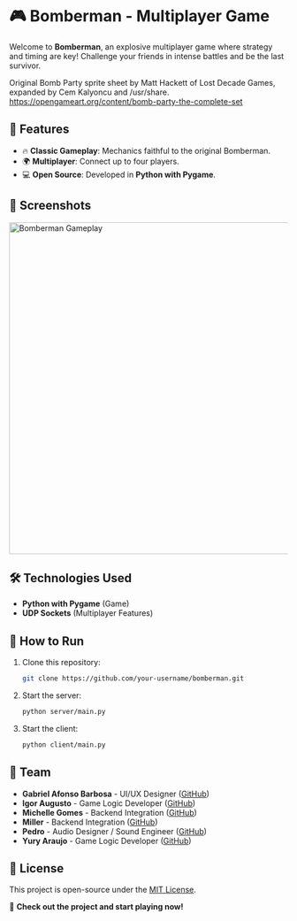 # 🎮 Bomberman - Multiplayer Game

Welcome to **Bomberman**, an explosive multiplayer game where strategy and timing are key! Challenge your friends in intense battles and be the last survivor.  

Original Bomb Party sprite sheet by Matt Hackett of Lost Decade Games, expanded by Cem Kalyoncu and /usr/share.
<a>https://opengameart.org/content/bomb-party-the-complete-set</a>

## 🚀 Features
- 🔥 **Classic Gameplay**: Mechanics faithful to the original Bomberman.
- 🌍 **Multiplayer**: Connect up to four players.
- 💻 **Open Source**: Developed in **Python with Pygame**.

## 📸 Screenshots
<img src="https://hebbkx1anhila5yf.public.blob.vercel-storage.com/image-A5ZlTS5WKw0vMOxO0WNm8jhnohvFAB.png" width="600" alt="Bomberman Gameplay">

## 🛠️ Technologies Used
- **Python with Pygame** (Game)
- **UDP Sockets** (Multiplayer Features)

## 🔧 How to Run
1. Clone this repository:
   ```sh
   git clone https://github.com/your-username/bomberman.git
   ```
2. Start the server:
   ```sh
   python server/main.py
   ```
3. Start the client:
   ```sh
   python client/main.py
   ```

## 👥 Team
- **Gabriel Afonso Barbosa** - UI/UX Designer ([GitHub](https://github.com/GabrielBarbosaAfo))
- **Igor Augusto** - Game Logic Developer ([GitHub](https://github.com/IgorAuguusto))
- **Michelle Gomes** - Backend Integration ([GitHub](https://github.com/michelleGomes85))
- **Miller** - Backend Integration ([GitHub](https://github.com/lmyller))
- **Pedro** - Audio Designer / Sound Engineer ([GitHub](https://github.com/pedrocota))
- **Yury Araujo** - Game Logic Developer ([GitHub](https://github.com/YuryOAraujo))

## 📝 License
This project is open-source under the [MIT License](LICENSE).

🔗 **Check out the project and start playing now!**

